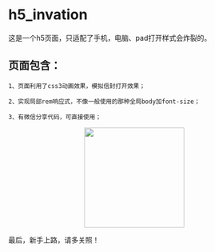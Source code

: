 # h5_invation
这是一个h5页面，只适配了手机，电脑、pad打开样式会炸裂的。

## 页面包含：

    1、页面利用了css3动画效果，模拟信封打开效果；
    
    2、实现局部rem响应式，不像一般使用的那种全局body加font-size；
    
    3、有微信分享代码，可直接使用；
    

<p align="center">
    <a href="https://www.iviewui.com">
        <img width="200" src="https://file.iviewui.com/logo.svg">
    </a>
</p>    


最后，新手上路，请多关照！
